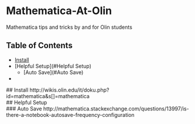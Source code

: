 # Mathematica-At-Olin
Mathematica tips and tricks by and for Olin students

## Table of Contents
- [Install](#Install)
- [Helpful Setup](#Helpful Setup)
  - [Auto Save](#Auto Save)
- [](#)


<div id='Install'/>
## Install
http://wikis.olin.edu/it/doku.php?id=mathematica&s[]=mathematica

<div id='Helpful Setup'/>
## Helpful Setup

<div id='Auto Save'/>
### Auto Save
http://mathematica.stackexchange.com/questions/13997/is-there-a-notebook-autosave-frequency-configuration
